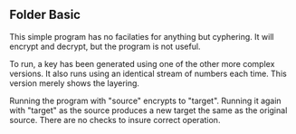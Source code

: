 ## Folder Basic
This simple program has no facilaties for anything but cyphering.  It will encrypt and decrypt, but the program is not useful.

To run, a key has been generated using one of the other more complex versions.  It also runs using an identical stream of numbers each time.  This version merely shows the layering.

Running the program with "source" encrypts to "target".  Running it again with "target" as the source produces a new target the same as the original source.  There are no checks to insure correct operation.
